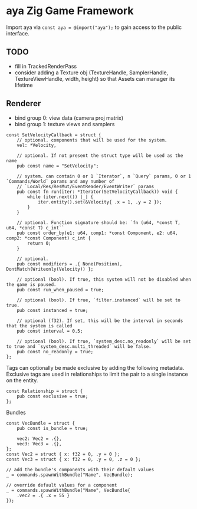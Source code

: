 # aya Zig Game Framework

Import aya via `const aya = @import("aya");` to gain access to the public interface.


## TODO
- fill in TrackedRenderPass
- consider adding a Texture obj (TextureHandle, SamplerHandle, TextureViewHandle, width, height) so that Assets can manager its lifetime



## Renderer
- bind group 0: view data (camera proj matrix)
- bind group 1: texture views and samplers



```zig
const SetVelocityCallback = struct {
    // optional. components that will be used for the system.
    vel: *Velocity,

    // optional. If not present the struct type will be used as the name
    pub const name = "SetVelocity";

    // system. can contain 0 or 1 `Iterator`, n `Query` params, 0 or 1 `Commands/World` params and any number of
    // `Local/Res/ResMut/EventReader/EventWriter` params
    pub const fn run(iter: *Iterator(SetVelocityCallback)) void {
        while (iter.next()) |_| {
            iter.entity().set(&Velocity{ .x = 1, .y = 2 });
        }
    }

    // optional. Function signature should be: `fn (u64, *const T, u64, *const T) c_int``
    pub const order_by(e1: u64, comp1: *const Component, e2: u64, comp2: *const Component) c_int {
        return 0;
    }

    // optional.
    pub const modifiers = .{ None(Position), DontMatch(Writeonly(Velocity)) };

    // optional (bool). If true, this system will not be disabled when the game is paused.
    pub const run_when_paused = true;

    // optional (bool). If true, `filter.instanced` will be set to true.
    pub const instanced = true;

    // optional (f32). If set, this will be the interval in seconds that the system is called
    pub const interval = 0.5;

    // optional (bool). If true, `system_desc.no_readonly` will be set to true and `system_desc.multi_threaded` will be false.
    pub const no_readonly = true;
};
```

Tags can optionally be made exclusive by adding the following metadata. Exclusive tags are used in relationships to limit the pair to a single instance on the entity.
```zig
const Relationship = struct {
    pub const exclusive = true;
};
```

Bundles
```zig
const VecBundle = struct {
    pub const is_bundle = true;

    vec2: Vec2 = .{},
    vec3: Vec3 = .{},
};
const Vec2 = struct { x: f32 = 0, .y = 0 };
const Vec3 = struct { x: f32 = 0, .y = 0, .z = 0 };

// add the bundle's components with their default values
_ = commands.spawnWithBundle("Name", VecBundle);

// override default values for a component
_ = commands.spawnWithBundle("Name", VecBundle{
    .vec2 = .{ .x = 55 }
});
```

